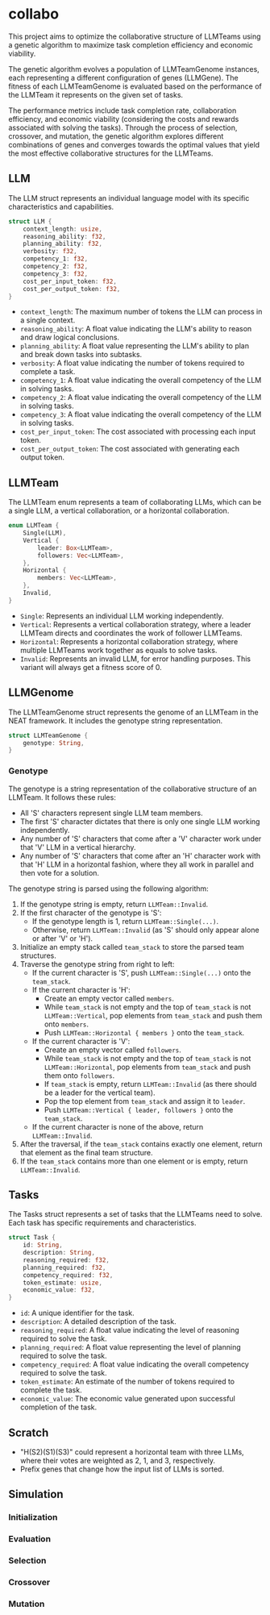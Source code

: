 # collabo

This project aims to optimize the collaborative structure of LLMTeams using a genetic algorithm to maximize task completion efficiency and economic viability.

The genetic algorithm evolves a population of LLMTeamGenome instances, each representing a different configuration of genes (LLMGene). The fitness of each LLMTeamGenome is evaluated based on the performance of the LLMTeam it represents on the given set of tasks.

The performance metrics include task completion rate, collaboration efficiency, and economic viability (considering the costs and rewards associated with solving the tasks). Through the process of selection, crossover, and mutation, the genetic algorithm explores different combinations of genes and converges towards the optimal values that yield the most effective collaborative structures for the LLMTeams.

## LLM

The LLM struct represents an individual language model with its specific characteristics and capabilities.

```rust
struct LLM {
    context_length: usize,
    reasoning_ability: f32,
    planning_ability: f32,
    verbosity: f32,
    competency_1: f32,
    competency_2: f32,
    competency_3: f32,
    cost_per_input_token: f32,
    cost_per_output_token: f32,
}
```

- `context_length`: The maximum number of tokens the LLM can process in a single context.
- `reasoning_ability`: A float value indicating the LLM's ability to reason and draw logical conclusions.
- `planning_ability`: A float value representing the LLM's ability to plan and break down tasks into subtasks.
- `verbosity`: A float value indicating the number of tokens required to complete a task.
- `competency_1`: A float value indicating the overall competency of the LLM in solving tasks.
- `competency_2`: A float value indicating the overall competency of the LLM in solving tasks.
- `competency_3`: A float value indicating the overall competency of the LLM in solving tasks.
- `cost_per_input_token`: The cost associated with processing each input token.
- `cost_per_output_token`: The cost associated with generating each output token.

## LLMTeam

The LLMTeam enum represents a team of collaborating LLMs, which can be a single LLM, a vertical collaboration, or a horizontal collaboration.

```rust
enum LLMTeam {
    Single(LLM),
    Vertical {
        leader: Box<LLMTeam>,
        followers: Vec<LLMTeam>,
    },
    Horizontal {
        members: Vec<LLMTeam>,
    },
    Invalid,
}
```

- `Single`: Represents an individual LLM working independently.
- `Vertical`: Represents a vertical collaboration strategy, where a leader LLMTeam directs and coordinates the work of follower LLMTeams.
- `Horizontal`: Represents a horizontal collaboration strategy, where multiple LLMTeams work together as equals to solve tasks.
- `Invalid`: Represents an invalid LLM, for error handling purposes. This variant will always get a fitness score of 0.

## LLMGenome

The LLMTeamGenome struct represents the genome of an LLMTeam in the NEAT framework. It includes the genotype string representation.

```rust
struct LLMTeamGenome {
    genotype: String,
}
```

### Genotype

The genotype is a string representation of the collaborative structure of an LLMTeam. It follows these rules:

- All 'S' characters represent single LLM team members.
- The first 'S' character dictates that there is only one single LLM working independently.
- Any number of 'S' characters that come after a 'V' character work under that 'V' LLM in a vertical hierarchy.
- Any number of 'S' characters that come after an 'H' character work with that 'H' LLM in a horizontal fashion, where they all work in parallel and then vote for a solution.

The genotype string is parsed using the following algorithm:

1. If the genotype string is empty, return `LLMTeam::Invalid`.
2. If the first character of the genotype is 'S':
   - If the genotype length is 1, return `LLMTeam::Single(...)`.
   - Otherwise, return `LLMTeam::Invalid` (as 'S' should only appear alone or after 'V' or 'H').
3. Initialize an empty stack called `team_stack` to store the parsed team structures.
4. Traverse the genotype string from right to left:
   - If the current character is 'S', push `LLMTeam::Single(...)` onto the `team_stack`.
   - If the current character is 'H':
     - Create an empty vector called `members`.
     - While `team_stack` is not empty and the top of `team_stack` is not `LLMTeam::Vertical`, pop elements from `team_stack` and push them onto `members`.
     - Push `LLMTeam::Horizontal { members }` onto the `team_stack`.
   - If the current character is 'V':
     - Create an empty vector called `followers`.
     - While `team_stack` is not empty and the top of `team_stack` is not `LLMTeam::Horizontal`, pop elements from `team_stack` and push them onto `followers`.
     - If `team_stack` is empty, return `LLMTeam::Invalid` (as there should be a leader for the vertical team).
     - Pop the top element from `team_stack` and assign it to `leader`.
     - Push `LLMTeam::Vertical { leader, followers }` onto the `team_stack`.
   - If the current character is none of the above, return `LLMTeam::Invalid`.
5. After the traversal, if the `team_stack` contains exactly one element, return that element as the final team structure.
6. If the `team_stack` contains more than one element or is empty, return `LLMTeam::Invalid`.

## Tasks

The Tasks struct represents a set of tasks that the LLMTeams need to solve. Each task has specific requirements and characteristics.

```rust
struct Task {
    id: String,
    description: String,
    reasoning_required: f32,
    planning_required: f32,
    competency_required: f32,
    token_estimate: usize,
    economic_value: f32,
}
```

- `id`: A unique identifier for the task.
- `description`: A detailed description of the task.
- `reasoning_required`: A float value indicating the level of reasoning required to solve the task.
- `planning_required`: A float value representing the level of planning required to solve the task.
- `competency_required`: A float value indicating the overall competency required to solve the task.
- `token_estimate`: An estimate of the number of tokens required to complete the task.
- `economic_value`: The economic value generated upon successful completion of the task.

## Scratch

- "H(S2)(S1)(S3)" could represent a horizontal team with three LLMs, where their votes are weighted as 2, 1, and 3, respectively.
- Prefix genes that change how the input list of LLMs is sorted.

## Simulation

### Initialization

### Evaluation

### Selection

### Crossover

### Mutation
